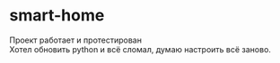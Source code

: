 # smart-home
Проект работает и протестирован
<br>
Хотел обновить python и всё сломал, думаю настроить всё заново.
